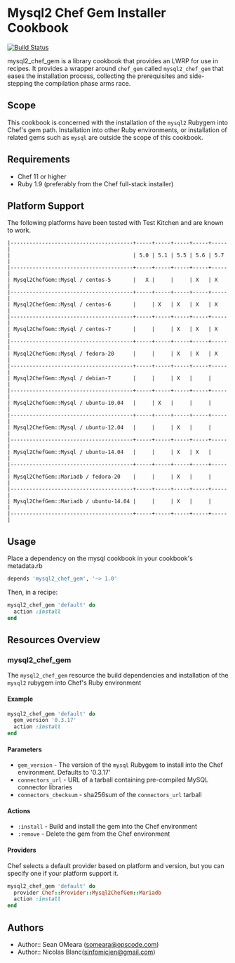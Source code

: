 Mysql2 Chef Gem Installer Cookbook
==================================

[![Build Status](https://travis-ci.org/sinfomicien/mysql2_chef_gem.png)](https://travis-ci.org/sinfomicien/mysql2_chef_gem)

mysql2_chef_gem is a library cookbook that provides an LWRP for use
in recipes. It provides a wrapper around `chef_gem` called
`mysql2_chef_gem` that eases the installation process, collecting the
prerequisites and side-stepping the compilation phase arms race.

Scope
-----
This cookbook is concerned with the installation of the `mysql2`
Rubygem into Chef's gem path. Installation into other Ruby
environments, or installation of related gems such as `mysql` are
outside the scope of this cookbook.

Requirements
------------
* Chef 11 or higher
* Ruby 1.9 (preferably from the Chef full-stack installer)

Platform Support
----------------
The following platforms have been tested with Test Kitchen and are
known to work.

```
|---------------------------------------+-----+-----+-----+-----+-----|
|                                       | 5.0 | 5.1 | 5.5 | 5.6 | 5.7 |
|---------------------------------------+-----+-----+-----+-----+-----|
| Mysql2ChefGem::Mysql / centos-5       |   X |     |     | X   | X   |
|---------------------------------------+-----+-----+-----+-----+-----|
| Mysql2ChefGem::Mysql / centos-6       |     | X   | X   | X   | X   |
|---------------------------------------+-----+-----+-----+-----+-----|
| Mysql2ChefGem::Mysql / centos-7       |     |     | X   | X   | X   |
|---------------------------------------+-----+-----+-----+-----+-----|
| Mysql2ChefGem::Mysql / fedora-20      |     |     | X   | X   | X   |
|---------------------------------------+-----+-----+-----+-----+-----|
| Mysql2ChefGem::Mysql / debian-7       |     |     | X   |     |     |
|---------------------------------------+-----+-----+-----+-----+-----|
| Mysql2ChefGem::Mysql / ubuntu-10.04   |     | X   |     |     |     |
|---------------------------------------+-----+-----+-----+-----+-----|
| Mysql2ChefGem::Mysql / ubuntu-12.04   |     |     | X   |     |     |
|---------------------------------------+-----+-----+-----+-----+-----|
| Mysql2ChefGem::Mysql / ubuntu-14.04   |     |     | X   | X   |     |
|---------------------------------------+-----+-----+-----+-----+-----|
| Mysql2ChefGem::Mariadb / fedora-20    |     |     | X   |     |     |
|---------------------------------------+-----+-----+-----+-----+-----|
| Mysql2ChefGem::Mariadb / ubuntu-14.04 |     |     | X   |     |     |
|---------------------------------------+-----+-----+-----+-----+-----|
```

Usage
-----
Place a dependency on the mysql cookbook in your cookbook's metadata.rb
```ruby
depends 'mysql2_chef_gem', '~> 1.0'
```

Then, in a recipe:

```ruby
mysql2_chef_gem 'default' do
  action :install
end
```

Resources Overview
------------------
### mysql2_chef_gem

The `mysql2_chef_gem` resource the build dependencies and installation
of the `mysql2` rubygem into Chef's Ruby environment

#### Example
```ruby
mysql2_chef_gem 'default' do
  gem_version '0.3.17'
  action :install
end
```
#### Parameters
- `gem_version` - The version of the `mysql` Rubygem to install into
  the Chef environment. Defaults to '0.3.17'
- `connectors_url` - URL of a tarball containing pre-compiled MySQL
  connector libraries
- `connectors_checksum` - sha256sum of the `connectors_url` tarball

#### Actions
- `:install` - Build and install the gem into the Chef environment
- `:remove` - Delete the gem from the Chef environment

#### Providers
Chef selects a default provider based on platform and version,
but you can specify one if your platform support it.

```ruby
mysql2_chef_gem 'default' do
  provider Chef::Provider::Mysql2ChefGem::Mariadb
  action :install
end
```

Authors
-------
- Author:: Sean OMeara (<someara@opscode.com>)
- Author:: Nicolas Blanc(<sinfomicien@gmail.com>)
